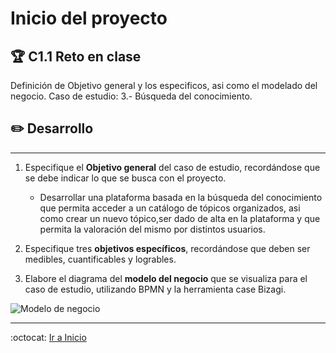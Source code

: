 # Inicio del proyecto

## :trophy: C1.1 Reto en clase

Definición de Objetivo general y los especificos, asi como el modelado del negocio.
Caso de estudio: 3.- Búsqueda del conocimiento.

## :pencil2: Desarrollo

___

1. Especifique el  **Objetivo general** del caso de estudio, recordándose que se debe indicar lo que se busca con el proyecto.
   
   - Desarrollar una plataforma basada en la búsqueda del conocimiento que permita acceder a un catálogo de tópicos organizados, asi como crear un nuevo tópico,ser dado de alta en la plataforma y que permita la valoración del mismo por distintos usuarios.

2. Especifique tres **objetivos específicos**, recordándose que deben ser medibles, cuantificables y logrables.
   

3. Elabore el diagrama del **modelo del negocio** que se visualiza para el caso de estudio, utilizando BPMN y la herramienta case Bizagi.

![Modelo de negocio](https://raw.githubusercontent.com/yessi-github/AnalisisAvanzado-2021/80eea93e66042c1c364ad6c21bce9bb2af357f33/DIAGRAMS/Modelo%20del%20negocio1.svg)
___


:octocat: [Ir a Inicio](https://github.com/yessi-github/AnalisisAvanzado-2021.git)